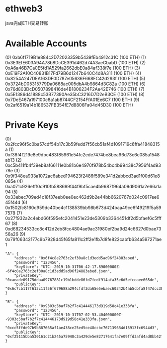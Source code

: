 # ethweb3
java完成ETH交易转账

Available Accounts
==================
(0) 0xb6f1719B1e884c2D72023359b5439fEb4912c31C (100 ETH)
(1) 0x3E3EfE603A94A78b8DcCE391d462d74A3aeCbabD (100 ETH)
(2) 0xA6a46B7Ca0E5fd1A529fa2662dbE0a84af338f7e (100 ETH)
(3) 0xE19F2A10C40831B17Fd79B6d1247b640C4d8A311 (100 ETH)
(4) 0x8254A247DEA163DF0D787e05636F668FC42d293f (100 ETH)
(5) 0x3724bD05315779Da0668ac005dbA4b9864d3C82a (100 ETH)
(6) 0x76d803DcD0507898416de4B1806234F2Ae42E746 (100 ETH)
(7) 0x5E1386d41888c53B77390Ae35bC3216D7D2eB3CE (100 ETH)
(8) 0x7DeE467a197100c8a1ab8744CF2154FfA01Ee6C7 (100 ETH)
(9) 0x2af6519a14b186537FB354fE7d8806Fa04d45D30 (100 ETH)

Private Keys
==================
(0) 0x2fcc96f5c0ba57cdf54b17c3b59fedd7f56cb51af4d1091719c6ffa41848315a
(1) 0xf36f4f219e8e9dbc483f85961e54fc2ede7474be8bea96d73c6c085a1548ab13
(2) 0xc5b411fb4f39eb8af66111e0b81b6e4970f978b54bc4b99438c7956f4ad9378e
(3) 0x9f348ea933a1072ac6abed194623f2486f589e341d2abbcd3ad1f00d61e8085e
(4) 0xa071c926efff0c910fb588699f44f9bf5cae4b9687f964a09d9061a2e66a1a94
(5) 0x33ebec709ed4c18f37eeb0ee0ec462d9b2e44bb6620767d024c0917ee645f44d
(6) 0x1502fc8160d959dc40be4c1138539bb98b673d424baa49ce6f49219f5a597578
(7) 0x27f932a2c4ebd66f595efc2041451e23de5309b3364451df2d5bfaef6c5fff67
(8) 0xd68234533cc8c412d2eb8fcc4804ae9ac31980ef2ba9d24c6627d0bae7356a26
(9) 0x79f06342177c9b7928d45f65fa811c2ff2e1fb7d8fe822cabfb634a597271ae1


    "A": {
        "address": "0x6f4c8e2763c2ef30a8c1d3edd5ad96f24883abed",
        "password": "123456",
        "keyStore": "UTC--2019-10-31T06-42-17.89000000Z--6f4c8e2763c2ef30a8c1d3edd5ad96f24883abed.json",
        "privateKey": "0xaeade09175ddaa09767881c19b1bdde86fd7fcdf914afa35e6d5efceaee665de",
        "publicKey": "0x6c7cb117f613c11f56f679688a294cfdf3da65e5ebaec60342b4ab5cbfa8f47dcc30183f08f49978b18be610f8fe581e7841963d07df5168bae49a3bea8c8151"
    }

    "B": {
        "address": "0x9303c5baf7b2f7c414446173d919d58c41e333fa",
        "password": "123456",
        "keyStore": "UTC--2019-10-31T07-02-53.404000000Z--9303c5baf7b2f7c414446173d919d58c41e333fa.json",
        "privateKey": "0xcc5ffde97b9b887665af1ae438ce25ed5ce48ccbc767139684d15913fc6944d3",
        "publicKey": "0xf25115bba530161c21b245a75948c3a429de5e82717641fa7e09ffd3afd4ad8bb42f7225cb190045bad85359c5d49101162f2500bf84a8435f126542262862a5"
    }
